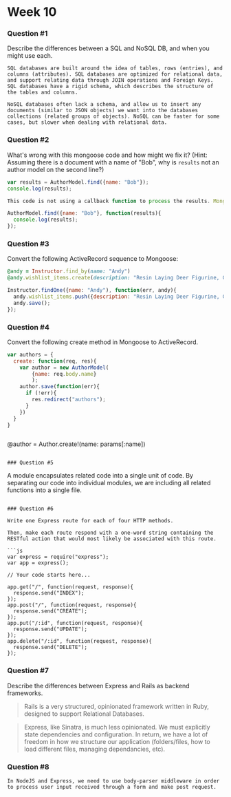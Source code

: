 # Week 10

### Question #1

Describe the differences between a SQL and NoSQL DB, and when you might use each.

```text
SQL databases are built around the idea of tables, rows (entries), and columns (attributes). SQL databases are optimized for relational data, and support relating data through JOIN operations and Foreign Keys. SQL databases have a rigid schema, which describes the structure of the tables and columns.

NoSQL databases often lack a schema, and allow us to insert any documents (similar to JSON objects) we want into the databases collections (related groups of objects). NoSQL can be faster for some cases, but slower when dealing with relational data.
```

### Question #2

What's wrong with this mongoose code and how might we fix it?
(Hint: Assuming there is a document with a name of "Bob", why is `results` not an author model on the second line?)

```js
var results = AuthorModel.find({name: "Bob"});
console.log(results);
```

```js
This code is not using a callback function to process the results. Mongoose DB operations (find, save, etc) are all async, which means we need to pass a callback function to handle the results when they come back. Example below:

AuthorModel.find({name: "Bob"}, function(results){
  console.log(results);
});
```

### Question #3

Convert the following ActiveRecord sequence to Mongoose:

```rb
@andy = Instructor.find_by(name: "Andy")
@andy.wishlist_items.create(description: "Resin Laying Deer Figurine, Gold")
```

```js
Instructor.findOne({name: "Andy"), function(err, andy){
  andy.wishlist_items.push({description: "Resin Laying Deer Figurine, Gold");
  andy.save();
});
```

### Question #4

Convert the following create method in Mongoose to ActiveRecord.

```js
var authors = {
  create: function(req, res){
    var author = new AuthorModel(
    	{name: req.body.name}
    	);
    author.save(function(err){
      if (!err){
        res.redirect("authors");
      }
    })
  }  
}
```

>```ruby
@author = Author.create!(name: params[:name])
```

### Question #5

```
A module encapsulates related code into a single unit of code. By separating our code into individual modules, we are including all related functions into a single file.

```

### Question #6

Write one Express route for each of four HTTP methods.

Then, make each route respond with a one-word string containing the RESTful action that would most likely be associated with this route.

```js
var express = require("express");
var app = express();

// Your code starts here...

app.get("/", function(request, response){
  response.send("INDEX");
});
app.post("/", function(request, response){
  response.send("CREATE");
});
app.put("/:id", function(request, response){
  response.send("UPDATE");
});
app.delete("/:id", function(request, response){
  response.send("DELETE");
});

```

### Question #7

Describe the differences between Express and Rails as backend frameworks.


> Rails is a very structured, opinionated framework written in Ruby, designed to support Relational Databases.

> Express, like Sinatra, is much less opinionated. We must explicitly state dependencies and configuration.  In return, we have a lot of freedom in how we structure our application (folders/files, how to load different files, managing dependancies, etc).

### Question #8

```
In NodeJS and Express, we need to use body-parser middleware in order to process user input received through a form and make post request.
```
